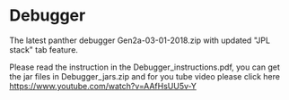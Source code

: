 # Debugger
The latest panther debugger Gen2a-03-01-2018.zip with updated "JPL stack" tab feature.

Please read the instruction in the Debugger_instructions.pdf, you can get the jar files in Debugger_jars.zip and for you tube video please click here 
https://www.youtube.com/watch?v=AAfHsUU5v-Y 

